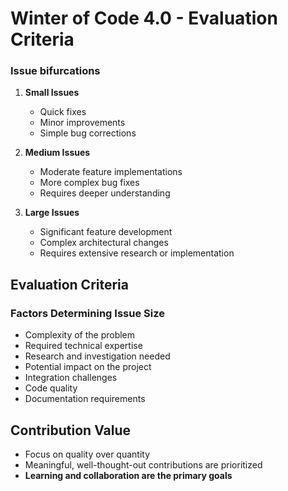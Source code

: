 # Winter of Code 4.0 - Evaluation Criteria

### Issue bifurcations

1. **Small Issues**

   - Quick fixes
   - Minor improvements
   - Simple bug corrections

2. **Medium Issues**

   - Moderate feature implementations
   - More complex bug fixes
   - Requires deeper understanding

3. **Large Issues**
   - Significant feature development
   - Complex architectural changes
   - Requires extensive research or implementation

## Evaluation Criteria

### Factors Determining Issue Size

- Complexity of the problem
- Required technical expertise
- Research and investigation needed
- Potential impact on the project
- Integration challenges
- Code quality
- Documentation requirements

## Contribution Value

- Focus on quality over quantity
- Meaningful, well-thought-out contributions are prioritized
- **Learning and collaboration are the primary goals**
